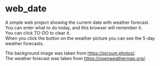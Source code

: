 # web_date

A simple web project showing the current date with weather forecast.  
You can enter what to do today, and this browser will remember it.  
You can click TO-DO to clear it.  
When you click the button on the weather picture you can see the 5-day weather forecasts.


The background image was taken from https://picsum.photos/.  
The weather forecast was taken from https://openweathermap.org/.

